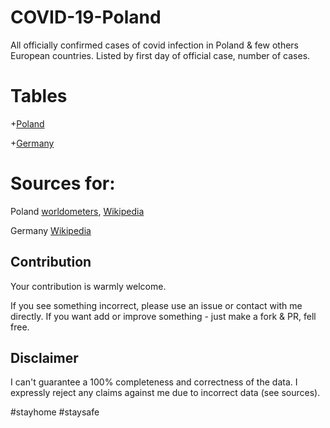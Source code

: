 # COVID-19-Poland
All officially confirmed cases of covid infection in Poland &amp; few others European countries. Listed by first day of official case, number of cases.

# Tables
+[Poland](https://github.com/mbiesiad/COVID-19-Poland/blob/master/poland.csv)

+[Germany](https://github.com/mbiesiad/COVID-19-Poland/blob/master/germany.csv)

# Sources for:
Poland
[worldometers](https://www.worldometers.info/coronavirus/country/poland/), [Wikipedia](https://en.wikipedia.org/wiki/2020_coronavirus_pandemic_in_Poland)

Germany
[Wikipedia](https://en.wikipedia.org/wiki/2020_coronavirus_pandemic_in_Germany)


## Contribution
Your contribution is warmly welcome.

If you see something incorrect, please use an issue or contact with me directly.
If you want add or improve something - just make a fork & PR, fell free.

## Disclaimer
I can't guarantee a 100% completeness and correctness of the data. I expressly reject any claims against me due to incorrect data (see sources).

#stayhome #staysafe
